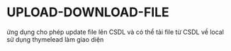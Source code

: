 # UPLOAD-DOWNLOAD-FILE
ứng dụng cho phép update file lên CSDL và có thể tải file từ CSDL về local
sử dụng thymelead làm giao diện
